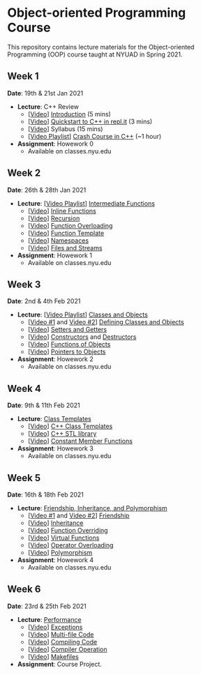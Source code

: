 # Object-oriented Programming Course
This repository contains lecture materials for the Object-oriented Programming (OOP) course taught at NYUAD in Spring 2021.

## Week 1

__Date__: 19th & 21st Jan 2021

- **Lecture**: C++ Review
  - [[Video](https://www.youtube.com/watch?v=HBM_Sb00pK8&list=PLViFAnmN74nBnDTTuIbtYVsrxOWvbIcJK&index=36)]  [Introduction](0%20Introduction) (5 mins) 
  -  [[Video](https://www.youtube.com/watch?v=vJpoZXYrk1U&list=PLViFAnmN74nBnDTTuIbtYVsrxOWvbIcJK&index=37)] [Quickstart to C++ in repl.it](1%20Quickstart) (3 mins)
  - [[Video](https://youtu.be/uv4_FmchqK0)] Syllabus (15 mins) 
  - [[Video Playlist](https://www.youtube.com/playlist?list=PLViFAnmN74nBnDTTuIbtYVsrxOWvbIcJK)] [Crash Course in C++](2%20Crash%20Course) (~1 hour) 
- **Assignment**: Howework 0
  - Available on classes.nyu.edu



## Week 2

__Date__: 26th & 28th Jan 2021

- **Lecture**: [[Video Playlist](https://www.youtube.com/playlist?list=PLViFAnmN74nC9_DHUqACoaaUhxxAvx-KI)] [Intermediate Functions](3%20Intermediate%20Functions)
  - [[Video](https://youtu.be/Pvm36Ac1__o)] [Inline Functions](3%20Intermediate%20Functions/Inline%20Functions)
  - [[Video](https://youtu.be/zUhPJQRQAlg)] [Recursion](3%20Intermediate%20Functions/Recursions) 
  - [[Video](https://youtu.be/PcaEwDK7bmc)] [Function Overloading](3%20Intermediate%20Functions//Function%20Overloading) 
  - [[Video](https://youtu.be/RFEOlZLWjes)] [Function Template](3%20Intermediate%20Functions/Function%20Template)
  - [[Video](https://youtu.be/REnYOuRpXyI)] [Namespaces](3%20Intermediate%20Functions/Namespaces)
  - [[Video](https://youtu.be/PuUb4euIPGI)] [Files and Streams](3%20Intermediate%20Functions/Files%20and%20Streams)
- **Assignment**: Howework 1
  - Available on classes.nyu.edu



## Week 3

__Date__: 2nd & 4th Feb 2021

- **Lecture**: [[Video Playlist](https://www.youtube.com/playlist?list=PLViFAnmN74nCDG4MEWcsOcJxM8SqOcqj6)] [Classes and Objects](4%20Classes%20and%20Objects)
  - [[Video #1](https://youtu.be/KuEFkl5UPk8) and [Video #2](https://youtu.be/6SUODnSBNRA)] [Defining Classes and Objects](4%20Classes%20and%20Objects/Class)
  - [[Video](https://youtu.be/A-foS6TpquU)] [Setters and Getters](4%20Classes%20and%20Objects/Setters%20and%20Getters)
  - [[Video](https://youtu.be/0eZtqoiDxU8)] [Constructors](4%20Classes%20and%20Objects/Constructors) and [Destructors](4%20Classes%20and%20Objects/Destructors)
  - [[Video](https://youtu.be/mlo9_97qdv4)] [Functions of Objects](4%20Classes%20and%20Objects/Functions%20of%20Objects)
  - [[Video](https://youtu.be/WGtXVOikyEw)] [Pointers to Objects](4%20Classes%20and%20Objects/Pointers%20to%20Objects)
- **Assignment**: Howework 2
  - Available on classes.nyu.edu



## Week 4

__Date__: 9th & 11th Feb 2021

- **Lecture**: [Class Templates](5%20Class%20Templates)
  - [[Video](https://youtu.be/lIIIx_nwOe0)] [C++ Class Templates](5%20Class%20Templates/Class%20Templates)
  - [[Video](https://youtu.be/4mc6ngCPlu8)] [C++ STL library](5%20Class%20Templates/STL%20Library)
  - [[Video](https://youtu.be/inJXnwTHaSE)] [Constant Member Functions](5%20Class%20Templates/Constant%20Member%20Functions)
- **Assignment**: Howework 3
  - Available on classes.nyu.edu



## Week 5

__Date__: 16th & 18th Feb 2021

- **Lecture**: [Friendship, Inheritance, and Polymorphism](6%20Friendship)
  - [[Video #1](https://youtu.be/t9S9VslpfII) and [Video #2](https://youtu.be/MtWq0cOkYxo)] [Friendship](6%20Friendship/Friendship)
  - [[Video](https://youtu.be/RATsW98xvCs)] [Inheritance](6%20Friendship/Inheritance)
  - [[Video](https://youtu.be/toLEI1DYQSM)] [Function Overriding](6%20Friendship/Function%20Overriding)
  - [[Video](https://youtu.be/oPXQz91QgqI)] [Virtual Functions](6%20Friendship/Virtual%20Functions) 
  - [[Video](https://youtu.be/p_NtO4OLA_0)] [Operator Overloading](6%20Friendship/Operator%20Overloading)
  - [[Video](https://youtu.be/c47mseyJ_4w)] [Polymorphism](6%20Friendship/Polymorphism)
- **Assignment**: Howework 4
  - Available on classes.nyu.edu



## Week 6

__Date__: 23rd & 25th Feb 2021

- **Lecture**: [Performance](7%20Performance)
  - [[Video](https://youtu.be/2eG2qsLu5u4)] [Exceptions](7%20Performance/Exceptions)
  - [[Video](https://youtu.be/muph4hZ3Wzw)] [Multi-file Code](7%20Performance/Multi-file%20Code)
  - [[Video](https://youtu.be/9NmMdOuKbe4)] [Compiling Code](7%20Performance/Compiling%20Code)
  - [[Video](https://youtu.be/Gnv3ApD_6q0)] [Compiler Operation](7%20Performance/Compiler%20Operation)
  - [[Video](https://youtu.be/opaMPuUmHq0)] [Makefiles](7%20Performance/Makefiles)
- **Assignment**: Course Project.

